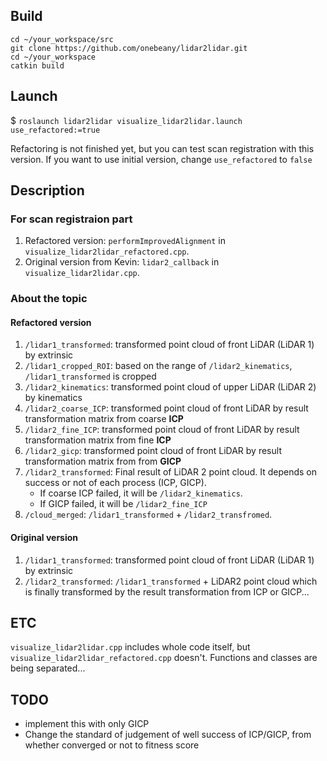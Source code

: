 

## Build

```
cd ~/your_workspace/src
git clone https://github.com/onebeany/lidar2lidar.git
cd ~/your_workspace
catkin build
```

## Launch

$ `roslaunch lidar2lidar visualize_lidar2lidar.launch use_refactored:=true`

Refactoring is not finished yet, but you can test scan registration with this version. If you want to use initial version, change `use_refactored` to `false`

## Description

### For scan registraion part

1. Refactored version: `performImprovedAlignment` in `visualize_lidar2lidar_refactored.cpp`.
2. Original version from Kevin: `lidar2_callback` in `visualize_lidar2lidar.cpp`.

### About the topic 

#### Refactored version

1. `/lidar1_transformed`: transformed point cloud of front LiDAR (LiDAR 1) by extrinsic
2. `/lidar1_cropped_ROI`: based on the range of `/lidar2_kinematics`, `/lidar1_transformed` is cropped
3. `/lidar2_kinematics`: transformed point cloud of upper LiDAR (LiDAR 2) by kinematics
4. `/lidar2_coarse_ICP`: transformed point cloud of front LiDAR by result transformation matrix from coarse **ICP**
5. `/lidar2_fine_ICP`: transformed point cloud of front LiDAR by result transformation matrix from fine **ICP**
6. `/lidar2_gicp`: transformed point cloud of front LiDAR by result transformation matrix from from **GICP**
7. `/lidar2_transformed`: Final result of LiDAR 2 point cloud. It depends on success or not of each process (ICP, GICP). 
    - If coarse ICP failed, it will be `/lidar2_kinematics`. 
    - If GICP failed, it will be `/lidar2_fine_ICP`
8. `/cloud_merged`: `/lidar1_transformed` + `/lidar2_transfromed`.

#### Original version

1. `/lidar1_transformed`: transformed point cloud of front LiDAR (LiDAR 1) by extrinsic
2. `/lidar2_transformed`: `/lidar1_transformed` + LiDAR2 point cloud which is finally transformed by the result transformation from ICP or GICP...

## ETC

`visualize_lidar2lidar.cpp` includes whole code itself, but `visualize_lidar2lidar_refactored.cpp` doesn't. Functions and classes are being separated...

## TODO

- implement this with only GICP
- Change the standard of judgement of well success of ICP/GICP, from whether converged or not to fitness score
